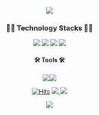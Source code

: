 <div align="center">


<div align="center">       
        <img src="https://tech-orbit.wontory.dev/api?tech=Spring%20Boot,MySQL,Amazon%20Web%20Services,IntelliJ%20IDEA&size=500&title=limbaba" />
</div>

  
  <h3>🧑‍💻 Technology Stacks 🧑‍💻</h3>
  
<img src="https://img.shields.io/badge/JAVA-000000?style=flat&logo=java&logoColor=Black"/>
<img src="https://img.shields.io/badge/Spring-000000?style=flat&logo=Spring&logoColor=white"/>
<img src="https://img.shields.io/badge/springboot-000000?style=flat&logo=springboot&logoColor=white"/>
<img src="https://img.shields.io/badge/JPA-000000?style=flat&logo=&logoColor=Black"/>

   <h4>🛠️ Tools 🛠️</h4>
  
  <img src="https://img.shields.io/badge/Github-181717?style=flat&logo=github&logoColor=white"/><img   
  src="https://img.shields.io/badge/Intellij-000000?style=flat&logo=Intellij IDEA&logoColor=white"/> 


  
[![Hits](https://hits.seeyoufarm.com/api/count/incr/badge.svg?url=https%3A%2F%2Fgithub.com%2Flimbaba1120%2Fhit-counter&count_bg=%23191B18&title_bg=%23CF1717&icon=&icon_color=%23E7E7E7&title=hits&edge_flat=false)](https://hits.seeyoufarm.com)
<a href="mailto:kwlim1120ss@gmail.com">
		<img src="https://img.shields.io/badge/Mail-000000?style=flat&logo=Gmail&logoColor=white" />
</a>
<a href="https://maddening-ferry-5e7.notion.site/LIM-KEONWOO-e418859029b0467c97374f54f464361a?pvs=4">
		<img src="https://img.shields.io/badge/Notion-000000?style=flat&logo=Notion&logoColor=white" />
</a>

<img src="https://github-readme-stats.vercel.app/api/top-langs/?username=limbaba1120&layout=compact"><br>

</div>


